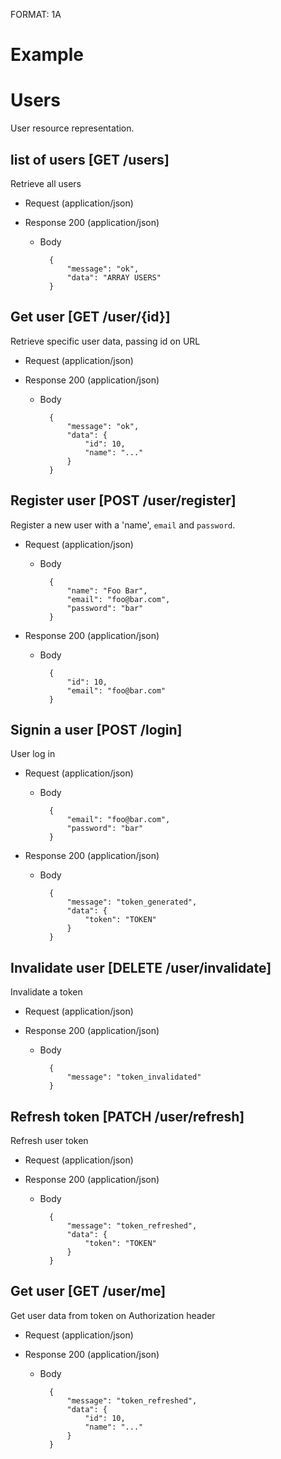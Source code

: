 FORMAT: 1A

# Example

# Users
User resource representation.

## list of users [GET /users]
Retrieve all users

+ Request (application/json)

+ Response 200 (application/json)
    + Body

            {
                "message": "ok",
                "data": "ARRAY USERS"
            }

## Get user [GET /user/{id}]
Retrieve specific user data, passing id on URL

+ Request (application/json)

+ Response 200 (application/json)
    + Body

            {
                "message": "ok",
                "data": {
                    "id": 10,
                    "name": "..."
                }
            }

## Register user [POST /user/register]
Register a new user with a 'name', `email` and `password`.

+ Request (application/json)
    + Body

            {
                "name": "Foo Bar",
                "email": "foo@bar.com",
                "password": "bar"
            }

+ Response 200 (application/json)
    + Body

            {
                "id": 10,
                "email": "foo@bar.com"
            }

## Signin a user [POST /login]
User log in

+ Request (application/json)
    + Body

            {
                "email": "foo@bar.com",
                "password": "bar"
            }

+ Response 200 (application/json)
    + Body

            {
                "message": "token_generated",
                "data": {
                    "token": "TOKEN"
                }
            }

## Invalidate user [DELETE /user/invalidate]
Invalidate a token

+ Request (application/json)

+ Response 200 (application/json)
    + Body

            {
                "message": "token_invalidated"
            }

## Refresh token [PATCH /user/refresh]
Refresh user token

+ Request (application/json)

+ Response 200 (application/json)
    + Body

            {
                "message": "token_refreshed",
                "data": {
                    "token": "TOKEN"
                }
            }

## Get user [GET /user/me]
Get user data from token on Authorization header

+ Request (application/json)

+ Response 200 (application/json)
    + Body

            {
                "message": "token_refreshed",
                "data": {
                    "id": 10,
                    "name": "..."
                }
            }